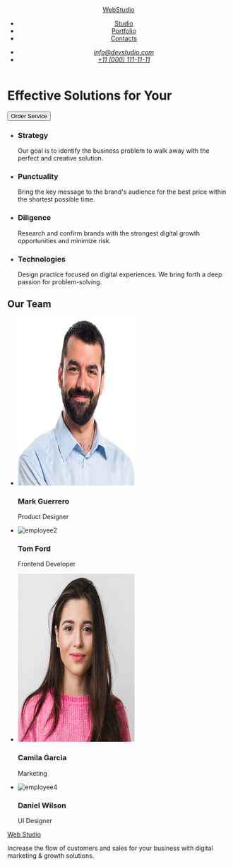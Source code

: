 <!DOCTYPE html>
<html lang="en">
  <head>
    <title>WebStudio</title>
  </head>
  <body>
    <header>
      <nav>
        <a href="/index.html">WebStudio</a>
        <ul>
          <li><a href="">Studio</a></li>
          <li><a href="">Portfolio</a></li>
          <li><a href="">Contacts</a></li>
        </ul>
        <address>
          <ul>
            <li><a href="mailto:info@devstudio.com">info@devstudio.com</a></li>
            <li><a href="tel:+110001111111">+11 (000) 111-11-11</a></li>
          </ul>
        </address>
      </nav>
    </header>
    <main>
      <h1>Effective Solutions for Your</h1>
      <button type="button">Order Service</button>
      <ul>
        <li>
          <h3>Strategy</h3>
          <p>
            Our goal is to identify the business problem to walk away with the
            perfect and creative solution.
          </p>
        </li>
        <li>
          <h3>Punctuality</h3>
          <p>
            Bring the key message to the brand's audience for the best price
            within the shortest possible time.
          </p>
        </li>
        <li>
          <h3>Diligence</h3>
          <p>
            Research and confirm brands with the strongest digital growth
            opportunities and minimize risk.
          </p>
        </li>
        <li>
          <h3>Technologies</h3>
          <p>
            Design practice focused on digital experiences. We bring forth a
            deep passion for problem-solving.
          </p>
        </li>
      </ul>
      <h2>Our Team</h2>
      <ul>
        <li>
          <img
            src="img.jpg"
            width="264"
            height="380"
            alt="employee1"
          />
          <h3>Mark Guerrero</h3>
          <p>Product Designer</p>
        </li>
        <li>
          <img
            src="images.jpg/img@2x.jpg"
            width="264"
            height="380"
            alt="employee2"
          />
          <h3>Tom Ford</h3>
          <p>Frontend Developer</p>
        </li>
        <li>
          <img
            src="img (1).jpg"
            width="264"
            height="380"
            alt="employee3"
          />
          <h3>Camila Garcia</h3>
          <p>Marketing</p>
        </li>
        <li>
          <img
            src="images.jpg/img(2).jpg"
            width="264"
            height="380"
            alt="employee4"
          />
          <h3>Daniel Wilson</h3>
          <p>UI Designer</p>
        </li>
      </ul>
    </main>
    <footer>
      <a href="./index.html">Web Studio</a>
      <p>
        Increase the flow of customers and sales for your business with digital
        marketing & growth solutions.
      </p>
    </footer>

  </body>
</html>
